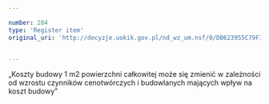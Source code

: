 ```yaml
---

number: 284
type: 'Register item'
original_uri: 'http://decyzje.uokik.gov.pl/nd_wz_um.nsf/0/DB623955C79F3CB1C12572DD003294C8?OpenDocument'


---
```


„Koszty budowy 1 m2 powierzchni całkowitej może się zmienić w zależności od wzrostu czynników cenotwórczych i budowlanych mających wpływ na koszt budowy”
